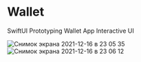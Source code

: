 # Wallet
SwiftUI Prototyping Wallet App Interactive UI

![Снимок экрана 2021-12-16 в 23 05 35](https://user-images.githubusercontent.com/91129638/146442057-e508c821-ffa1-4bfe-a0a6-9e14db3176d0.png)
![Снимок экрана 2021-12-16 в 23 06 12](https://user-images.githubusercontent.com/91129638/146442053-b396df5b-0e20-45b3-9ef5-4c5849ae0b6d.png)
